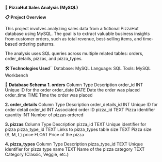 **🍕 PizzaHut Sales Analysis (MySQL)**

**📋 Project Overview**


This project involves analyzing sales data from a fictional PizzaHut database using MySQL. The goal is to extract valuable business insights from customer orders, such as total revenue, best-selling items, and time-based ordering patterns.

The analysis uses SQL queries across multiple related tables: orders, order_details, pizzas, and pizza_types.

**🛠️ Technologies Used**``
Database: MySQL
Language: SQL
Tools: MySQL Workbench

**🧱 Database Schema**
**1. orders**
Column	Type	Description
order_id	INT	Unique ID for the order
order_date	DATE	Date the order was placed
order_time	TIME	Time the order was placed

**2. order_details**
Column	Type	Description
order_details_id	INT	Unique ID for order detail
order_id	INT	Associated order ID
pizza_id	TEXT	Pizza identifier
quantity	INT	Number of pizzas ordered

**3. pizzas**
Column	Type	Description
pizza_id	TEXT	Unique identifier for pizza
pizza_type_id	TEXT	Links to pizza_types table
size	TEXT	Pizza size (S, M, L)
price	FLOAT	Price of the pizza

**4. pizza_types**
Column	Type	Description
pizza_type_id	TEXT	Unique identifier for pizza type
name	TEXT	Name of the pizza
category	TEXT	Category (Classic, Veggie, etc.)
